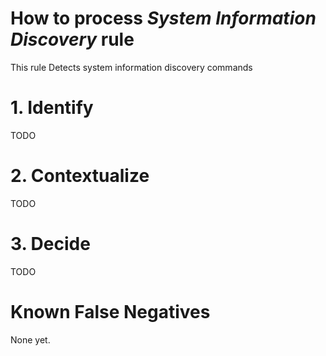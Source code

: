 # How to process *System Information Discovery* rule
This rule Detects system information discovery commands

# 1. Identify
TODO

# 2. Contextualize
TODO

# 3. Decide
TODO

# Known False Negatives
None yet.

